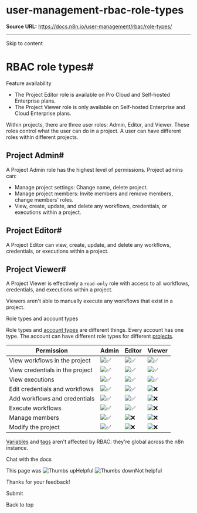 # user-management-rbac-role-types

**Source URL:** https://docs.n8n.io/user-management/rbac/role-types/

---

Skip to content 

[ ](https://github.com/n8n-io/n8n-docs/edit/main/docs/user-management/rbac/role-types.md "Edit this page")

# RBAC role types#

Feature availability

  * The Project Editor role is available on Pro Cloud and Self-hosted Enterprise plans. 
  * The Project Viewer role is only available on Self-hosted Enterprise and Cloud Enterprise plans.



Within projects, there are three user roles: Admin, Editor, and Viewer. These roles control what the user can do in a project. A user can have different roles within different projects.

## Project Admin#

A Project Admin role has the highest level of permissions. Project admins can:

  * Manage project settings: Change name, delete project.
  * Manage project members: Invite members and remove members, change members' roles.
  * View, create, update, and delete any workflows, credentials, or executions within a project. 



## Project Editor#

A Project Editor can view, create, update, and delete any workflows, credentials, or executions within a project. 

## Project Viewer#

A Project Viewer is effectively a `read-only` role with access to all workflows, credentials, and executions within a project.

Viewers aren't able to manually execute any workflows that exist in a project. 

Role types and account types

Role types and [account types](../../account-types/) are different things. Every account has one type. The account can have different role types for different [projects](../projects/).

Permission | Admin | Editor | Viewer  
---|---|---|---  
View workflows in the project | ![✅](https://cdn.jsdelivr.net/gh/jdecked/twemoji@15.1.0/assets/svg/2705.svg) | ![✅](https://cdn.jsdelivr.net/gh/jdecked/twemoji@15.1.0/assets/svg/2705.svg) | ![✅](https://cdn.jsdelivr.net/gh/jdecked/twemoji@15.1.0/assets/svg/2705.svg)  
View credentials in the project | ![✅](https://cdn.jsdelivr.net/gh/jdecked/twemoji@15.1.0/assets/svg/2705.svg) | ![✅](https://cdn.jsdelivr.net/gh/jdecked/twemoji@15.1.0/assets/svg/2705.svg) | ![✅](https://cdn.jsdelivr.net/gh/jdecked/twemoji@15.1.0/assets/svg/2705.svg)  
View executions | ![✅](https://cdn.jsdelivr.net/gh/jdecked/twemoji@15.1.0/assets/svg/2705.svg) | ![✅](https://cdn.jsdelivr.net/gh/jdecked/twemoji@15.1.0/assets/svg/2705.svg) | ![✅](https://cdn.jsdelivr.net/gh/jdecked/twemoji@15.1.0/assets/svg/2705.svg)  
Edit credentials and workflows | ![✅](https://cdn.jsdelivr.net/gh/jdecked/twemoji@15.1.0/assets/svg/2705.svg) | ![✅](https://cdn.jsdelivr.net/gh/jdecked/twemoji@15.1.0/assets/svg/2705.svg) | ![❌](https://cdn.jsdelivr.net/gh/jdecked/twemoji@15.1.0/assets/svg/274c.svg)  
Add workflows and credentials | ![✅](https://cdn.jsdelivr.net/gh/jdecked/twemoji@15.1.0/assets/svg/2705.svg) | ![✅](https://cdn.jsdelivr.net/gh/jdecked/twemoji@15.1.0/assets/svg/2705.svg) | ![❌](https://cdn.jsdelivr.net/gh/jdecked/twemoji@15.1.0/assets/svg/274c.svg)  
Execute workflows | ![✅](https://cdn.jsdelivr.net/gh/jdecked/twemoji@15.1.0/assets/svg/2705.svg) | ![✅](https://cdn.jsdelivr.net/gh/jdecked/twemoji@15.1.0/assets/svg/2705.svg) | ![❌](https://cdn.jsdelivr.net/gh/jdecked/twemoji@15.1.0/assets/svg/274c.svg)  
Manage members | ![✅](https://cdn.jsdelivr.net/gh/jdecked/twemoji@15.1.0/assets/svg/2705.svg) | ![❌](https://cdn.jsdelivr.net/gh/jdecked/twemoji@15.1.0/assets/svg/274c.svg) | ![❌](https://cdn.jsdelivr.net/gh/jdecked/twemoji@15.1.0/assets/svg/274c.svg)  
Modify the project | ![✅](https://cdn.jsdelivr.net/gh/jdecked/twemoji@15.1.0/assets/svg/2705.svg) | ![❌](https://cdn.jsdelivr.net/gh/jdecked/twemoji@15.1.0/assets/svg/274c.svg) | ![❌](https://cdn.jsdelivr.net/gh/jdecked/twemoji@15.1.0/assets/svg/274c.svg)  
  
[Variables](../../../code/variables/) and [tags](../../../workflows/tags/) aren't affected by RBAC: they're global across the n8n instance.

Chat with the docs

This page was ![Thumbs up](/_images/assets/thumb_up.png)Helpful  ![Thumbs down](/_images/assets/thumb_down.png)Not helpful 

Thanks for your feedback! 

Submit 

Back to top